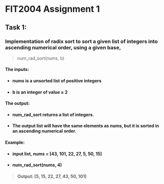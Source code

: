 # FIT2004 Assignment 1

## Task 1:
### Implementation of radix sort to sort a given list of integers into ascending numerical order, using a given base, 
> num_rad_sort(nums, b)

#### The inputs:
- #### nums is a unsorted list of positive integers
- #### b is an integer of value ≥ 2

#### The output:
- #### num_rad_sort returns a list of integers. 
- #### The output list will have the same elements as nums, but it is sorted in an ascending numerical order.

#### Example:
- #### input list, nums = [43, 101, 22, 27, 5, 50, 15]
- #### num_rad_sort(nums, 4)
> #### Output: [5, 15, 22, 27, 43, 50, 101]
